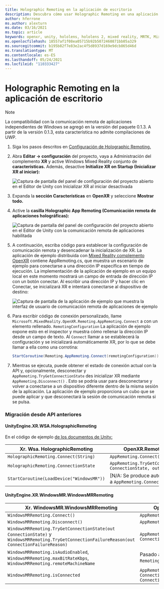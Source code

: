 ```yaml
---
title: Holographic Remoting en la aplicación de escritorio
description: Descubra cómo usar Holographic Remoting en una aplicación de escritorio con OpenXR.
author: hferrone
ms.author: alexturn
ms.date: 03/16/2021
ms.topic: article
keywords: openxr, unity, hololens, hololens 2, mixed reality, MRTK, Mixed Reality Toolkit, realidad aumentada, realidad virtual, cascos de realidad mixta, aprendizaje, tutorial, introducción, comunicación remota holográfica, escritorio
ms.openlocfilehash: 18557af1f08ea05715b92b5072460871bb05a329
ms.sourcegitcommit: b195b82f7e83e2ac4f5d8937d169e9dcb865d46d
ms.translationtype: MT
ms.contentlocale: es-ES
ms.lasthandoff: 05/24/2021
ms.locfileid: "110333427"
---
```

# <a name="holographic-remoting-in-desktop-app"></a>Holographic Remoting en la aplicación de escritorio

> [!NOTE]
> La compatibilidad con la comunicación remota de aplicaciones independientes de Windows se agregó en la versión del paquete 0.1.3.
> A partir de la versión 0.1.3, esta característica no admite compilaciones de UWP.

1. Siga los pasos descritos en [Configuración de Holographic Remoting.](unity-play-mode.md#holographic-remoting-setup)
2. Abra **Editar -> configuración** del proyecto, vaya a Administración del complemento **XR** y active Windows Mixed Reality conjunto de **características.** Además, desactive **Initialize XR on Startup (Inicializar XR al iniciar):**

    ![Captura de pantalla del panel de configuración del proyecto abierto en el Editor de Unity con Inicializar XR al iniciar desactivada](images/openxr-features-img-02-app.png)

3. Expanda la **sección Características** en **OpenXR** y seleccione **Mostrar todo.**
4. Active la **casilla Holographic App Remoting (Comunicación remota de aplicaciones holográficas):**

    ![Captura de pantalla del panel de configuración del proyecto abierto en el Editor de Unity con la comunicación remota de aplicaciones habilitada](images/openxr-features-img-03-app.png)

5. A continuación, escriba código para establecer la configuración de comunicación remota y desencadenar la inicialización de XR. La aplicación de ejemplo distribuida con [Mixed Reality complemento OpenXR](openxr-getting-started.md#unity-sample-projects-for-openxr-and-hololens-2) contiene AppRemoting.cs, que muestra un escenario de ejemplo para conectarse a una dirección IP específica en tiempo de ejecución. La implementación de la aplicación de ejemplo en un equipo local en este momento mostrará un campo de entrada de dirección IP con un botón conectar. Al escribir una dirección IP y hacer clic en Conectar, se inicializará XR e intentará conectarse al dispositivo de destino:

    ![Captura de pantalla de la aplicación de ejemplo que muestra la interfaz de usuario de comunicación remota de aplicaciones de ejemplo](images/openxr-sample-app-remoting.png)

6. Para escribir código de conexión personalizado, llame `Microsoft.MixedReality.OpenXR.Remoting.AppRemoting.Connect` a con un elemento rellenado. `RemotingConfiguration` La aplicación de ejemplo expone esto en el inspector y muestra cómo rellenar la dirección IP desde un campo de texto. Al `Connect` llamar a se establecerá la configuración y se inicializará automáticamente XR, por lo que se debe llamar a ella como una corrotina:

    ``` cs
    StartCoroutine(Remoting.AppRemoting.Connect(remotingConfiguration));
    ```

7. Mientras se ejecuta, puede obtener el estado de conexión actual con la API y, opcionalmente, desconectar y `AppRemoting.TryGetConnectionState` des inicializar XR mediante `AppRemoting.Disconnect()` . Esto se podría usar para desconectarse y volver a conectarse a un dispositivo diferente dentro de la misma sesión de la aplicación. La aplicación de ejemplo proporciona un cubo que se puede aplicar y que desconectará la sesión de comunicación remota si se pulsa.

### <a name="migration-from-previous-apis"></a>Migración desde API anteriores

#### <a name="unityenginexrwsaholographicremoting"></a>UnityEngine.XR.WSA.HolographicRemoting

En el código de ejemplo [de los documentos de Unity:](https://docs.unity3d.com/2018.4/Documentation/ScriptReference/XR.WSA.HolographicRemoting.html)

| Xr. Wsa. HolographicRemoting | OpenXR.Remoting.AppRemoting |
| ---- | ---- |
| `HolographicRemoting.Connect(String)` | `AppRemoting.Connect(RemotingConfiguration)` |
| `HolographicRemoting.ConnectionState` | `AppRemoting.TryGetConnectionState(out ConnectionState, out DisconnectReason)`|
| `StartCoroutine(LoadDevice("WindowsMR"))`| [N/A: Se produce automáticamente al llamar a `AppRemoting.Connect` ]  |

#### <a name="unityenginexrwindowsmrwindowsmrremoting"></a>UnityEngine.XR.WindowsMR.WindowsMRRemoting

| Xr. WindowsMR.WindowsMRRemoting | OpenXR.Remoting.AppRemoting |
| ---- | ---- |
| `WindowsMRRemoting.Connect()` | `AppRemoting.Connect(RemotingConfiguration)` |
| `WindowsMRRemoting.Disconnect()` | `AppRemoting.Disconnect()` |
| `WindowsMRRemoting.TryGetConnectionState(out ConnectionState)` y `WindowsMRRemoting.TryGetConnectionFailureReason(out ConnectionFailureReason)`| `AppRemoting.TryGetConnectionState(out ConnectionState, out DisconnectReason)`|
| `WindowsMRRemoting.isAudioEnabled`, `WindowsMRRemoting.maxBitRateKbps`, `WindowsMRRemoting.remoteMachineName` | Pasado a `AppRemoting.Connect` a través de la `RemotingConfiguration` estructura |
| `WindowsMRRemoting.isConnected` | `AppRemoting.TryGetConnectionState(out ConnectionState state, out _) && state == ConnectionState.Connected`